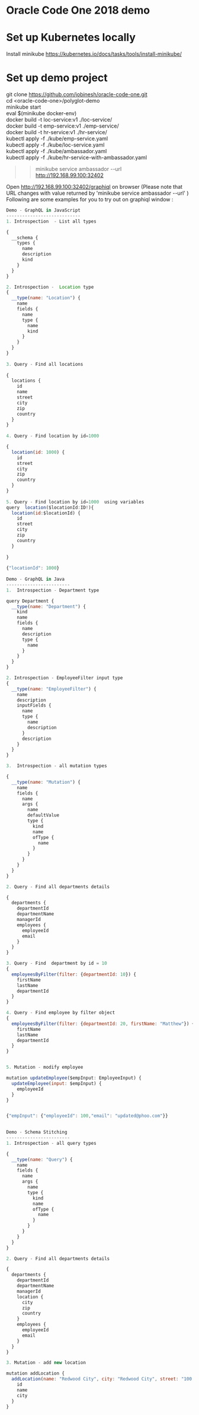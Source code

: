 # Oracle Code One 2018 demo  
# Set up Kubernetes locally  
Install minikube https://kubernetes.io/docs/tasks/tools/install-minikube/  
# Set up demo project 
git clone https://github.com/jobinesh/oracle-code-one.git  
cd  &lt;oracle-code-one>/polyglot-demo  
minikube start   
eval $(minikube docker-env)  
docker build -t loc-service:v1 ./loc-service/   
docker build -t emp-service:v1 ./emp-service/  
docker build -t hr-service:v1 ./hr-service/  
kubectl apply -f ./kube/emp-service.yaml  
kubectl apply -f ./kube/loc-service.yaml  
kubectl apply -f ./kube/ambassador.yaml  
kubectl apply -f ./kube/hr-service-with-ambassador.yaml  

>>minikube service ambassador --url  
>>http://192.168.99.100:32402  

Open http://192.168.99.100:32402/graphiql  on browser (Please note that  URL changes with value returned by 'minikube service ambassador --url' )  
Following are some examples for you to try out on graphiql window :  
```javascript
Demo - GraphQL in JavaScript  
----------------------------  
1. Introspection  - List all types  

{  
  __schema {  
    types {  
      name  
      description  
      kind  
    }  
  }  
}  

2. Introspection -  Location type  
{  
  __type(name: "Location") {  
    name  
    fields {  
      name  
      type {  
        name  
        kind  
      }  
    }  
  }  
}  
  
3. Query - Find all locations   
  
{  
  locations {  
    id  
    name  
    street  
    city   
    zip  
    country  
  }  
}  
  
4. Query - Find location by id=1000   

{  
  location(id: 1000) {  
    id  
    street  
    city  
    zip  
    country  
  }  
}   
  
5. Query - Find location by id=1000  using variables  
query  location($locationId:ID!){  
  location(id:$locationId) {  
    id  
    street  
    city  
    zip  
    country  
  }  
  
}  
    
{"locationId": 1000}  
  
Demo - GraphQL in Java  
------------------------  
1.  Introspection - Department type  

query Department {  
  __type(name: "Department") {  
    kind  
    name  
    fields {  
      name  
      description  
      type {  
        name  
      }  
    }  
  }  
}  

2. Introspection - EmployeeFilter input type 
{
  __type(name: "EmployeeFilter") {
    name
    description
    inputFields {
      name
      type {
        name
        description
      }
      description
    }
  }
}  

3.  Introspection - all mutation types 

{
  __type(name: "Mutation") {
    name
    fields {
      name
      args {
        name
        defaultValue
        type {
          kind
          name
          ofType {
            name
          }
        }
      }
    }
  }
}  

2. Query - Find all departments details  

{
  departments {
    departmentId
    departmentName
    managerId
    employees {
      employeeId
      email
    }
  }
}    

3. Query - Find  department by id = 10 
{
  employeesByFilter(filter: {departmentId: 10}) {
    firstName
    lastName
    departmentId
  }
}

4. Query - Find employee by filter object 
{
  employeesByFilter(filter: {departmentId: 20, firstName: "Matthew"}) {
    firstName
    lastName
    departmentId
  }
}  


5. Mutation - modify employee

mutation updateEmployee($empInput: EmployeeInput) {
  updateEmployee(input: $empInput) {
    employeeId
  }
}  


{"empInput": {"employeeId": 100,"email": "updated@phoo.com"}}  

 
Demo - Schema Stitching
------------------------
1. Introspection - all query types  

{
  __type(name: "Query") {
    name
    fields {
      name
      args {
        name
        type {
          kind
          name
          ofType {
            name
          }
        }
      }
    }
  }
}  

2. Query - Find all departments details  

{
  departments {
    departmentId
    departmentName
    managerId
    location {
      city
      zip
      country
    }
    employees {
      employeeId
      email
    }
  }
} 

3. Mutation - add new location  

mutation addLocation {
  addLocation(name: "Redwood City", city: "Redwood City", street: "100 Oracle Pkwy", zip: "94065", state: "CA", country: "US") {
    id
    name
    city
  }
}  
```
